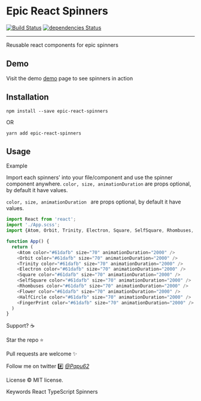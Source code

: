 # Epic React Spinners

[![Build Status](https://travis-ci.com/p4pupro/epic-react-spinners.svg?branch=master)](https://travis-ci.com/p4pupro/epic-react-spinners)
[![dependencies Status](https://status.david-dm.org/gh/p4pupro/epic-react-spinners.svg)](https://status.david-dm.org/gh/p4pupro/epic-react-spinners)

---
Reusable react components for epic spinners

## Demo
Visit the demo [demo](https://p4pupro.github.io/epic-react-spinners/) page to see spinners in action

## Installation
``` npm install --save epic-react-spinners ```

OR

``` yarn add epic-react-spinners ```

## Usage
Example

Import each spinners' into your file/component and use the spinner component anywhere.
```color, size, animationDuration``` are props optional, by default it have values.

```color, size, animationDuration ``` are props optional, by default it have values. 

```javascript
import React from 'react';
import './App.scss';
import {Atom, Orbit, Trinity, Electron, Square, SelfSquare, Rhombuses, Flower, HalfCircle, FingerPrint} from 'epic-react-spinners';

function App() {
  return (
    <Atom color="#61dafb" size="70" animationDuration="2000" />
    <Orbit color="#61dafb" size="70" animationDuration="2000" />
    <Trinity color="#61dafb" size="70" animationDuration="2000" />
    <Electron color="#61dafb" size="70" animationDuration="2000" />
    <Square color="#61dafb" size="70" animationDuration="2000" />
    <SelfSquare color="#61dafb" size="70" animationDuration="2000" />
    <Rhombuses color="#61dafb" size="70" animationDuration="2000" />
    <Flower color="#61dafb" size="70" animationDuration="2000" />
    <HalfCircle color="#61dafb" size="70" animationDuration="2000" />
    <FingerPrint color="#61dafb" size="70" animationDuration="2000" />
  )
}
```

Support? :coffee:

Star the repo ⭐️

Pull requests are welcome :sparkles:

Follow me on twitter :hash: [*@Papu62*](https://twitter.com/Papu62)

License :copyright: MIT license.

Keywords
    React TypeScript Spinners


